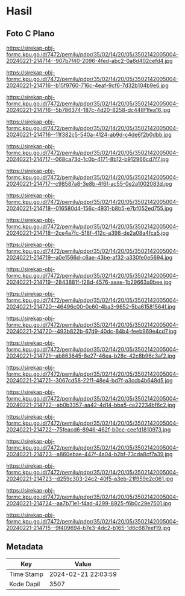 # Hasil

## Foto C Plano

https://sirekap-obj-formc.kpu.go.id/7472/pemilu/pdpr/35/02/14/20/05/3502142005004-20240221-214714--907b7f40-2096-4fed-abc2-0a6d402cefd4.jpg

https://sirekap-obj-formc.kpu.go.id/7472/pemilu/pdpr/35/02/14/20/05/3502142005004-20240221-214716--b15f9760-716c-4eaf-9cf6-7d32b104b9e6.jpg

https://sirekap-obj-formc.kpu.go.id/7472/pemilu/pdpr/35/02/14/20/05/3502142005004-20240221-214716--5b786374-187c-4d20-8258-dc448f1fea16.jpg

https://sirekap-obj-formc.kpu.go.id/7472/pemilu/pdpr/35/02/14/20/05/3502142005004-20240221-214716--11f382c5-540a-4124-ab9d-c4de6f2b0dbb.jpg

https://sirekap-obj-formc.kpu.go.id/7472/pemilu/pdpr/35/02/14/20/05/3502142005004-20240221-214717--068ca73d-1c0b-4171-8b12-b912966cd7f7.jpg

https://sirekap-obj-formc.kpu.go.id/7472/pemilu/pdpr/35/02/14/20/05/3502142005004-20240221-214717--c98587a8-3e8b-4f6f-ac55-0e2a1002083d.jpg

https://sirekap-obj-formc.kpu.go.id/7472/pemilu/pdpr/35/02/14/20/05/3502142005004-20240221-214718--016580d4-156c-4931-b8b5-e7bf052ed755.jpg

https://sirekap-obj-formc.kpu.go.id/7472/pemilu/pdpr/35/02/14/20/05/3502142005004-20240221-214718--2ce4a7fc-518f-412c-a398-de2a08a4fca5.jpg

https://sirekap-obj-formc.kpu.go.id/7472/pemilu/pdpr/35/02/14/20/05/3502142005004-20240221-214719--a0e1566d-c6ae-43be-af32-a330fe0e5694.jpg

https://sirekap-obj-formc.kpu.go.id/7472/pemilu/pdpr/35/02/14/20/05/3502142005004-20240221-214719--2843881f-f28d-4576-aaae-1b29663a9bee.jpg

https://sirekap-obj-formc.kpu.go.id/7472/pemilu/pdpr/35/02/14/20/05/3502142005004-20240221-214720--46496c00-0c60-4ba3-9652-5ba61581564f.jpg

https://sirekap-obj-formc.kpu.go.id/7472/pemilu/pdpr/35/02/14/20/05/3502142005004-20240221-214720--493b822b-67d9-40dc-84b4-feeb969e4cd7.jpg

https://sirekap-obj-formc.kpu.go.id/7472/pemilu/pdpr/35/02/14/20/05/3502142005004-20240221-214721--ab863645-8e27-46ea-b28c-42c8b96c3af2.jpg

https://sirekap-obj-formc.kpu.go.id/7472/pemilu/pdpr/35/02/14/20/05/3502142005004-20240221-214721--3067cd58-22f1-48e4-bd7f-a3ccb4b648d5.jpg

https://sirekap-obj-formc.kpu.go.id/7472/pemilu/pdpr/35/02/14/20/05/3502142005004-20240221-214722--ab0b3357-aa42-4d14-bba5-ce22234bf6c2.jpg

https://sirekap-obj-formc.kpu.go.id/7472/pemilu/pdpr/35/02/14/20/05/3502142005004-20240221-214722--75feacd6-8946-462f-b0cc-ceefd1810973.jpg

https://sirekap-obj-formc.kpu.go.id/7472/pemilu/pdpr/35/02/14/20/05/3502142005004-20240221-214723--a860ebae-447f-4a04-b2bf-73cda8cf7a39.jpg

https://sirekap-obj-formc.kpu.go.id/7472/pemilu/pdpr/35/02/14/20/05/3502142005004-20240221-214723--d259c303-24c2-40f5-a3eb-21f959e2c061.jpg

https://sirekap-obj-formc.kpu.go.id/7472/pemilu/pdpr/35/02/14/20/05/3502142005004-20240221-214724--aa7b71e1-f4ad-4299-8925-f6b0c29e7501.jpg

https://sirekap-obj-formc.kpu.go.id/7472/pemilu/pdpr/35/02/14/20/05/3502142005004-20240221-214715--9f409694-b7e3-4dc2-b165-1d6c687eef19.jpg


## Metadata

| Key        | Value               |
| ---------- | ------------------- |
| Time Stamp | 2024-02-21 22:03:59 |
| Kode Dapil | 3507                |



